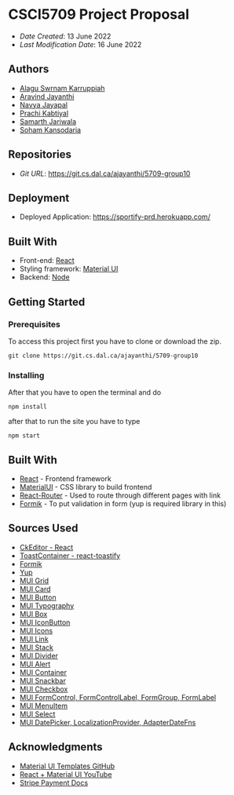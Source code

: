 # CSCI5709 Project Proposal

- _Date Created_: 13 June 2022
- _Last Modification Date_: 16 June 2022

## Authors

- [Alagu Swrnam Karruppiah](mailto:al581093@dal.ca)
- [Aravind Jayanthi](mailto:ar687531@dal.ca)
- [Navya Jayapal](mailto:nv408879@dal.ca)
- [Prachi Kabtiyal](mailto:pr522601@dal.ca)
- [Samarth Jariwala](mailto:sm228153@dal.ca)
- [Soham Kansodaria](mailto:sh788512@dal.ca)

## Repositories

- _Git URL_: https://git.cs.dal.ca/ajayanthi/5709-group10

## Deployment

- Deployed Application: https://sportify-prd.herokuapp.com/

## Built With

- Front-end: [React](https://reactjs.org)
- Styling framework: [Material UI](https://mui.com/)
- Backend: [Node](https://nodejs.org)

## Getting Started

### Prerequisites

To access this project first you have to clone or download the zip.

`git clone https://git.cs.dal.ca/ajayanthi/5709-group10`

### Installing

After that you have to open the terminal and do

```
npm install
```

after that to run the site you have to type

```
npm start
```

## Built With

- [React](https://reactjs.org/docs/getting-started.html) - Frontend framework
- [MaterialUI](https://mui.com/material-ui/getting-started/installation/) - CSS library to build frontend
- [React-Router](https://reactrouter.com/docs/en/v6) - Used to route through different pages with link
- [Formik](https://formik.org/docs/overview) - To put validation in form (yup is required library in this)

## Sources Used

- [CkEditor - React](https://ckeditor.com/docs/ckeditor5/latest/installation/getting-started/frameworks/react.html)
- [ToastContainer - react-toastify](https://fkhadra.github.io/react-toastify/api/toast-container/)
- [Formik](https://formik.org/)
- [Yup](https://www.npmjs.com/package/yup)
- [MUI Grid](https://mui.com/material-ui/react-grid/)
- [MUI Card](https://mui.com/material-ui/react-card/)
- [MUI Button](https://mui.com/material-ui/react-button/)
- [MUI Typography](https://mui.com/material-ui/customization/typography/)
- [MUI Box](https://mui.com/material-ui/react-box/)
- [MUI IconButton](https://mui.com/material-ui/api/icon-button/)
- [MUI Icons](https://mui.com/material-ui/material-icons/)
- [MUI Link](https://mui.com/material-ui/react-link/)
- [MUI Stack](https://mui.com/material-ui/react-stack/)
- [MUI Divider](https://mui.com/material-ui/react-divider/)
- [MUI Alert](https://mui.com/material-ui/react-alert/)
- [MUI Container](https://mui.com/material-ui/api/container/)
- [MUI Snackbar](https://mui.com/material-ui/react-snackbar/)
- [MUI Checkbox](https://mui.com/material-ui/react-checkbox/)
- [MUI FormControl, FormControlLabel, FormGroup, FormLabel](https://mui.com/material-ui/api/form-control/)
- [MUI MenuItem](https://mui.com/material-ui/api/menu-item/)
- [MUI Select](https://mui.com/material-ui/react-select/)
- [MUI DatePicker, LocalizationProvider, AdapterDateFns](https://mui.com/x/react-date-pickers/getting-started/)

## Acknowledgments

- [Material UI Templates GitHub](https://github.com/mui/material-ui/tree/v5.8.3/docs/data/material/getting-started/templates/)
- [React + Material UI YouTube](https://www.youtube.com/playlist?list=PLDxCaNaYIuUlG5ZqoQzFE27CUOoQvOqnQ)
- [Stripe Payment Docs](https://stripe.com/docs/payments/quickstart)
